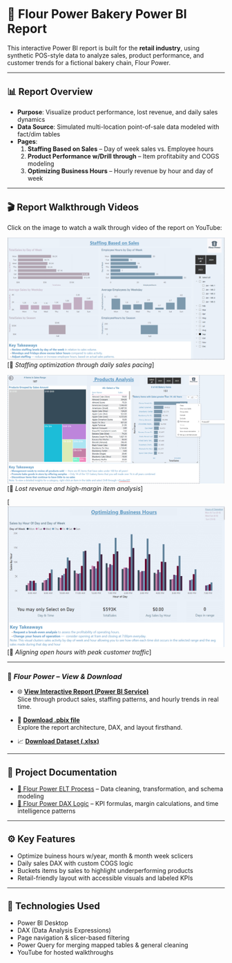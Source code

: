 # 🧁 Flour Power Bakery Power BI Report

This interactive Power BI report is built for the **retail industry**, using synthetic POS-style data to analyze sales, product performance, and customer trends for a fictional bakery chain, Flour Power.

---

## 📊 Report Overview

- **Purpose**: Visualize product performance, lost revenue, and daily sales dynamics
- **Data Source**: Simulated multi-location point-of-sale data modeled with fact/dim tables
- **Pages**:
  1. **Staffing Based on Sales** – Day of week sales vs. Employee hours
  2. **Product Performance w/Drill through** – Item profitabiity and COGS modeling
  3. **Optimizing Business Hours** – Hourly revenue by hour and day of week

---

## 🎬 Report Walkthrough Videos

Click on the image to watch a walk through video of the report on YouTube:

[![Staffing Based on Sales ➜](https://github.com/lisa-mcdonough/FlourPowerBakery/blob/main/FlourPowerBakery/Assets/PNG-%20StaffingBasedonSalesAnalysisFP.png)](https://youtu.be/NL-BHHzpXQk)  
[📎 _Staffing optimization through daily sales pacing_]

[![Product Analysis ➜](https://github.com/lisa-mcdonough/FlourPowerBakery/blob/main/FlourPowerBakery/Assets/PNG-ProductAnalysisFP.png)](https://youtu.be/7vwDhfGsJGM)  
[📎 _Lost revenue and high-margin item analysis_]

[![Optimizing Business Hours ➜](https://github.com/lisa-mcdonough/FlourPowerBakery/blob/main/FlourPowerBakery/Assets/PNG-OptimizeBusinessHoursAnalysisFP.png)  
[📎 _Aligning open hours with peak customer traffic_]

---

### 🧁 *Flour Power – View & Download*

- 🌐 [**View Interactive Report (Power BI Service)**](https://app.powerbi.com/links/TX-ATakVJt?ctid=b8847cd9-049c-4193-9096-958b6037320f&pbi_source=linkShare)  
  Slice through product sales, staffing patterns, and hourly trends in real time.

- 💾 [**Download .pbix file**](https://github.com/lisa-mcdonough/FlourPowerBakery/raw/main/FlourPowerBakery/FlowerPowerBakery.pbix)  
  Explore the report architecture, DAX, and layout firsthand.

- 📈 [**Download Dataset (.xlsx)**](https://github.com/lisa-mcdonough/FlourPowerBakery/raw/main/FlourPowerBakery/AnonamizedBakeryMapped.xlsx)

---

## 📄 Project Documentation

- [🔄 Flour Power ELT Process](https://github.com/lisa-mcdonough/FlourPowerBakery/blob/main/FlourPowerBakery/FlourPowerELT.md) – Data cleaning, transformation, and schema modeling
- [🧮 Flour Power DAX Logic](https://github.com/lisa-mcdonough/FlourPowerBakery/blob/main/FlourPowerBakery/FlourPowerDAX.md) – KPI formulas, margin calculations, and time intelligence patterns

---

## ⚙️ Key Features

- Optimize buiness hours w/year, month & month week sclicers 
- Daily sales DAX with custom COGS logic  
- Buckets items by sales to highlight underperforming products  
- Retail-friendly layout with accessible visuals and labeled KPIs

---

## 🧠 Technologies Used

- Power BI Desktop  
- DAX (Data Analysis Expressions)  
- Page navigation & slicer-based filtering 
- Power Query for merging mapped tables & general cleaning  
- YouTube for hosted walkthroughs
